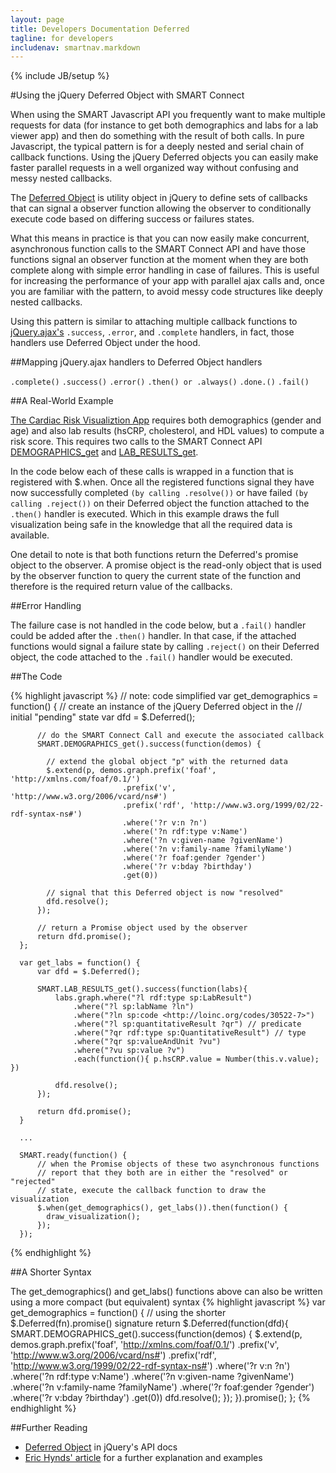 ```yaml
---
layout: page
title: Developers Documentation Deferred
tagline: for developers
includenav: smartnav.markdown
---
```

{% include JB/setup %}

<div id="toc"> </div>

#Using the jQuery Deferred Object with SMART Connect

When using the SMART Javascript API you frequently want to make multiple requests for data (for instance to get both demographics and labs for a lab viewer app) and then do something with the result of both calls. In pure Javascript, the typical pattern is for a deeply nested and serial chain of callback functions. Using the jQuery Deferred objects you can easily make faster parallel requests in a well organized way without confusing and messy nested callbacks.

The [Deferred Object](http://api.jquery.com/category/deferred-object/) is utility object in jQuery to define sets of callbacks that can signal a observer function allowing the observer to conditionally execute code based on differing success or failures states.

What this means in practice is that you can now easily make concurrent, asynchronous function calls to the SMART Connect API and have those functions signal an observer function at the moment when they are both complete along with simple error handling in case of failures. This is useful for increasing the performance of your app with parallel ajax calls and, once you are familiar with the pattern, to avoid messy code structures like deeply nested callbacks.

Using this pattern is similar to attaching multiple callback functions to [jQuery.ajax's](http://api.jquery.com/jQuery.ajax/) `.success`, `.error`, and `.complete` handlers, in fact, those handlers use Deferred Object under the hood. 

##Mapping jQuery.ajax handlers to Deferred Object handlers 

`.complete()`     `.success()`     `.error()`
`.then() or .always()`     `.done.()`     `.fail()`

##A Real-World Example 

[The Cardiac Risk Visualiztion App](https://github.com/chb/smart_sample_apps/blob/master/static/framework/cardio_risk_viz/load_data.js) requires both demographics (gender and age) and also lab results (hsCRP, cholesterol, and HDL values) to compute a risk score. This requires two calls to the SMART Connect API [DEMOGRAPHICS_get](http://wiki.chip.org/smart-project/index.php/Developers_Documentation:_SMART_App_Javascript_Libraries#SMART.DEMOGRAPHICS_get) and [LAB_RESULTS_get](http://wiki.chip.org/smart-project/index.php/Developers_Documentation:_SMART_App_Javascript_Libraries#SMART.DEMOGRAPHICS_get).

In the code below each of these calls is wrapped in a function that is registered with $.when. Once all the registered functions signal they have now successfully completed `(by calling .resolve())` or have failed `(by calling .reject())` on their Deferred object the function attached to the `.then()` handler is executed. Which in this example draws the full visualization being safe in the knowledge that all the required data is available.

One detail to note is that both functions return the Deferred's promise object to the observer. A promise object is the read-only object that is used by the observer function to query the current state of the function and therefore is the required return value of the callbacks. 

##Error Handling 

The failure case is not handled in the code below, but a `.fail()` handler could be added after the `.then()` handler. In that case, if the attached functions would signal a failure state by calling `.reject()` on their Deferred object, the code attached to the `.fail()` handler would be executed. 

##The Code 

{% highlight javascript %}
    // note: code simplified
    var get_demographics = function() {
          // create an instance of the jQuery Deferred object in the 
          // initial "pending" state
          var dfd = $.Deferred();
    
          // do the SMART Connect Call and execute the associated callback
          SMART.DEMOGRAPHICS_get().success(function(demos) {
    
            // extend the global object "p" with the returned data
            $.extend(p, demos.graph.prefix('foaf', 'http://xmlns.com/foaf/0.1/')
                             .prefix('v', 'http://www.w3.org/2006/vcard/ns#')
                             .prefix('rdf', 'http://www.w3.org/1999/02/22-rdf-syntax-ns#')
                             .where('?r v:n ?n')
                             .where('?n rdf:type v:Name')
                             .where('?n v:given-name ?givenName')
                             .where('?n v:family-name ?familyName')
                             .where('?r foaf:gender ?gender')
                             .where('?r v:bday ?birthday')
                             .get(0))
    
            // signal that this Deferred object is now "resolved"
            dfd.resolve();
          });
        
          // return a Promise object used by the observer 
          return dfd.promise();
      };
    
      var get_labs = function() {
          var dfd = $.Deferred();
    
          SMART.LAB_RESULTS_get().success(function(labs){
              labs.graph.where("?l rdf:type sp:LabResult")
                  .where("?l sp:labName ?ln")
                  .where("?ln sp:code <http://loinc.org/codes/30522-7>")
                  .where("?l sp:quantitativeResult ?qr") // predicate
                  .where("?qr rdf:type sp:QuantitativeResult") // type
                  .where("?qr sp:valueAndUnit ?vu")
                  .where("?vu sp:value ?v")
                  .each(function(){ p.hsCRP.value = Number(this.v.value); })
    
              dfd.resolve();
          });
    
          return dfd.promise();
      }
    
      ...
      
      SMART.ready(function() {
          // when the Promise objects of these two asynchronous functions
          // report that they both are in either the "resolved" or "rejected"
          // state, execute the callback function to draw the visualization
          $.when(get_demographics(), get_labs()).then(function() {
            draw_visualization();
          });
      });

{% endhighlight  %}

##A Shorter Syntax 



The get_demographics() and get_labs() functions above can also be written using a more compact (but equivalent) syntax
{% highlight javascript %}
 var get_demographics = function() {
  // using the shorter $.Deferred(fn).promise() signature
  return $.Deferred(function(dfd){
    SMART.DEMOGRAPHICS_get().success(function(demos) {
    $.extend(p, demos.graph.prefix('foaf', 'http://xmlns.com/foaf/0.1/')
                     .prefix('v', 'http://www.w3.org/2006/vcard/ns#')
                     .prefix('rdf', 'http://www.w3.org/1999/02/22-rdf-syntax-ns#')
                     .where('?r v:n ?n')
                     .where('?n rdf:type v:Name')
                     .where('?n v:given-name ?givenName')
                     .where('?n v:family-name ?familyName')
                     .where('?r foaf:gender ?gender')
                     .where('?r v:bday ?birthday')
                     .get(0))
      dfd.resolve();
    });
  }).promise();
};
{% endhighlight  %}

##Further Reading 

* [Deferred Object](http://api.jquery.com/category/deferred-object/) in jQuery's API docs
* [Eric Hynds' article](http://www.erichynds.com/jquery/using-deferreds-in-jquery/) for a further explanation and examples
